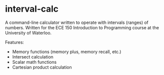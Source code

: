 # interval-calc
A command-line calculator written to operate with intervals (ranges) of numbers. Written for the ECE 150 Introduction to Programming course at the University of Waterloo.

Features:

- Memory functions (memory plus, memory recall, etc.)
- Intersect calculation
- Scalar math functions
- Cartesian product calculation

